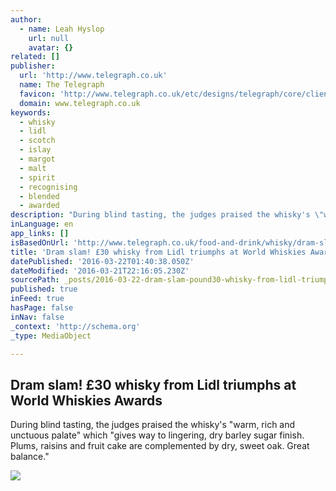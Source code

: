 ```yaml
---
author:
  - name: Leah Hyslop
    url: null
    avatar: {}
related: []
publisher:
  url: 'http://www.telegraph.co.uk'
  name: The Telegraph
  favicon: 'http://www.telegraph.co.uk/etc/designs/telegraph/core/clientlibs/themes/cars/img/favicon/icon_32x32.png'
  domain: www.telegraph.co.uk
keywords:
  - whisky
  - lidl
  - scotch
  - islay
  - margot
  - malt
  - spirit
  - recognising
  - blended
  - awarded
description: "During blind tasting, the judges praised the whisky's \"warm, rich and unctuous palate\" which \"gives way to lingering, dry barley sugar finish. Plums, raisins and fruit cake are complemented by dry, sweet oak. Great balance.\""
inLanguage: en
app_links: []
isBasedOnUrl: 'http://www.telegraph.co.uk/food-and-drink/whisky/dram-slam-30-whisky-from-lidl-triumphs-at-world-whiskies-awards/'
title: 'Dram slam! £30 whisky from Lidl triumphs at World Whiskies Awards'
datePublished: '2016-03-22T01:40:38.050Z'
dateModified: '2016-03-21T22:16:05.230Z'
sourcePath: _posts/2016-03-22-dram-slam-pound30-whisky-from-lidl-triumphs-at-world-whiskies-a.md
published: true
inFeed: true
hasPage: false
inNav: false
_context: 'http://schema.org'
_type: MediaObject

---
```

<article style=""><h1>Dram slam! £30 whisky from Lidl triumphs at World Whiskies Awards</h1><p>During blind tasting, the judges praised the whisky's "warm, rich and unctuous palate" which "gives way to lingering, dry barley sugar finish. Plums, raisins and fruit cake are complemented by dry, sweet oak. Great balance."</p><img src="http://www.telegraph.co.uk/content/dam/food-and-drink/2016/03/18/whisky_1-large_trans++-WaCvwBuRm4zisdtG6jk8ixUpmxw6azMLRF4zq7qg54-xlarge_trans++SZCfQn3UNBPwFTCNOaG4Id2-jbwZxVZZoXJ1WwZY6Xk.jpg" /></article>